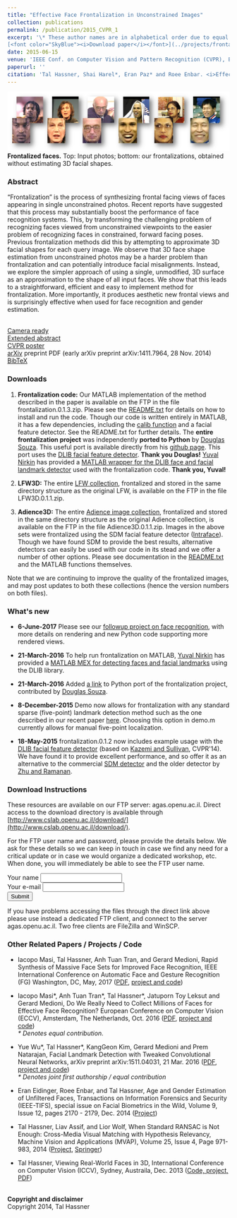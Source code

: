 ```yaml
---
title: "Effective Face Frontalization in Unconstrained Images"
collection: publications
permalink: /publication/2015_CVPR_1
excerpt: '\* These author names are in alphabetical order due to equal contribution.<br/><br/>
[<font color="SkyBlue"><i>Download paper</i></font>](../projects/frontalize/CVPR2015_frontalize.pdf)'
date: 2015-06-15
venue: 'IEEE Conf. on Computer Vision and Pattern Recognition (CVPR), Boston'
paperurl: ''
citation: 'Tal Hassner, Shai Harel*, Eran Paz* and Roee Enbar. <i>Effective Face Frontalization in Unconstrained Images.</i> IEEE Conf. on Computer Vision and Pattern Recognition (CVPR), Boston, 2015.'
---
```


<img src='../projects/frontalize/teaser_e.jpg'> 
<br/><b>Frontalized faces.</b> Top: Input photos; bottom: our frontalizations, obtained without estimating 3D facial shapes.

### Abstract
“Frontalization” is the process of synthesizing frontal facing views of faces appearing in single unconstrained photos. Recent reports have suggested that this process may substantially boost the performance of face recognition systems. This, by transforming the challenging problem of recognizing faces viewed from unconstrained viewpoints to the easier problem of recognizing faces in constrained, forward facing poses. Previous frontalization methods did this by attempting to approximate 3D facial shapes for each query image. We observe that 3D face shape estimation from unconstrained photos may be a harder problem than frontalization and can potentially introduce facial misalignments. Instead, we explore the simpler approach of using a single, unmodified, 3D surface as an approximation to the shape of all input faces. We show that this leads to a straightforward, efficient and easy to implement method for frontalization. More importantly, it produces aesthetic new frontal views and is surprisingly effective when used for face recognition and gender estimation.

<br/>[Camera ready](../projects/frontalize/frontalize.pdf)
<br/>[Extended abstract](../projects/frontalize/frontalize_abstract.pdf)
<br/>[CVPR poster](../projects/frontalize/hassner_et_al_cvpr15_poster.pdf)
<br/>[arXiv](https://arxiv.org/abs/1411.7964) preprint PDF (early arXiv preprint arXiv:1411.7964, 28 Nov. 2014)
<br/>[BibTeX](../projects/frontalize/BibTeX.txt)

### Downloads
  1. <b>Frontalization code:</b> Our MATLAB implementation of the method described in the paper is available on the FTP in the file frontalization.0.1.3.zip. Please see the [README.txt](../projects/frontalize/README.txt) for details on how to install and run the code. Though our code is written entirely in MATLAB, it has a few dependencies, including the [calib function](../projects/poses/project.html) and a facial feature detector. See the README.txt for further details.
The <b>entire frontalization project</b> was independently <b>ported to Python</b> by [Douglas Souza](mailto:douglas.souza.002@acad.pucrs.br). This useful port is available directly from his [github page](https://github.com/dougsouza/face-frontalization). This port uses the [DLIB facial feature detector](http://blog.dlib.net/2014/08/real-time-face-pose-estimation.html). <b>Thank you Douglas!</b>
[Yuval Nirkin](https://github.com/YuvalNirkin) has provided a [MATLAB wrapper for the DLIB face and facial landmark detector](https://github.com/YuvalNirkin/find_face_landmarks) used with the frontalization code. <b>Thank you, Yuval! </b>

2. <b>LFW3D:</b> The entire [LFW collection](http://vis-www.cs.umass.edu/lfw/), frontalized and stored in the same directory structure as the original LFW, is available on the FTP in the file LFW3D.0.1.1.zip.  

3. <b>Adience3D:</b> The entire [Adience image collection](../projects/Adience/Adience-data.html#agegender), frontalized and stored in the same directory structure as the original Adience collection, is available on the FTP in the file Adience3D.0.1.1.zip.
Images in the above sets were frontalized using the SDM facial feature detector ([Intraface](http://www.humansensing.cs.cmu.edu/intraface/)). Though we have found SDM to provide the best results, alternative detectors can easily be used with our code in its stead and we offer a number of other options. Please see documentation in the [README.txt](../projects/frontalize/README.txt) and the MATLAB functions themselves. 

Note that we are continuing to improve the quality of the frontalized images, and may post updates to both these collections (hence the version numbers on both files).

### What's new
- <b>6-June-2017</b>
Please see our [followup project on face recognition](./2016_ECCV_1), with more details on rendering and new Python code supporting more rendered views.

- <b>21-March-2016</b>
To help run frontalization on MATLAB, [Yuval Nirkin](https://github.com/YuvalNirkin) has provided a [MATLAB MEX for detecting faces and facial landmarks](https://github.com/YuvalNirkin/find_face_landmarks) using the DLIB library.

- <b>21-March-2016</b>
Added [a link](https://github.com/dougsouza/face-frontalization) to Python port of the frontalization project, contributed by [Douglas Souza](douglas.souza.002@acad.pucrs.br). 

- <b>8-December-2015</b>
Demo now allows for frontalization with any standard sparse (five-point) landmark detection method such as the one described in our recent paper [here](http://arxiv.org/abs/1511.04031). Choosing this option in demo.m currently allows for manual five-point localization. 

- <b>18-May-2015</b>
frontalization.0.1.2 now includes example usage with the [DLIB facial feature detector](http://blog.dlib.net/2014/08/real-time-face-pose-estimation.html) (based on [Kazemi and Sullivan](http://www.cv-foundation.org/openaccess/content_cvpr_2014/papers/Kazemi_One_Millisecond_Face_2014_CVPR_paper.pdf), CVPR'14). We have found it to provide excellent performance, and so offer it as an alternative to the commercial [SDM detector](http://www.humansensing.cs.cmu.edu/intraface/download_functions_matlab.html) and the older detector by [Zhu and Ramanan](http://www.ics.uci.edu/~xzhu/face/). 

### Download Instructions
These resources are available on our FTP server: agas.openu.ac.il. Direct access to the download directory is available through [http://www.cslab.openu.ac.il/download/](http://www.cslab.openu.ac.il/download/). 

For the FTP user name and password, please provide the details below. We ask for these details so we can keep in touch in case we find any need for a critical update or in case we would organize a dedicated workshop, etc. When done, you will immediately be able to see the FTP user name. 

<form action="https://docs.google.com/forms/d/1E5AX7S6pbvNsl2S9hazsN75WN7f813JBzWQR-_2SmNI/formResponse" method="POST" id="ss-form" target="_self" onsubmit="">
  <ol role="list" class="ss-question-list" style="padding-left: 0">
    <div class="ss-form-question errorbox-good" role="listitem">
      <div dir="ltr" class="ss-item ss-item-required ss-text">
        <div class="ss-form-entry">
          <label class="ss-q-item-label" for="entry_1779840249"><div class="ss-q-title">Your name
            <label for="itemView.getDomIdToLabel()" aria-label="(Required field)"></label>
            <input type="text" name="entry.1779840249" value="" class="ss-q-short" id="entry_1779840249" dir="auto" aria-label="Your name " aria-required="true" required="" title=""></div>
          </label>
        </div>
      </div>
    </div>
    <div class="ss-form-question errorbox-good" role="listitem">
      <div dir="ltr" class="ss-item ss-item-required ss-text">
        <div class="ss-form-entry">
          <label class="ss-q-item-label" for="entry_301328552">
            <div class="ss-q-title">Your e-mail
              <label for="itemView.getDomIdToLabel()" aria-label="(Required field)"></label>
                <input type="text" name="entry.301328552" value="" class="ss-q-short" id="entry_301328552" dir="auto" aria-label="Your e-mail  " aria-required="true" required="" title=""></div>
              </label>
            </div>
          </div>
        </div>        
      <input type="hidden" name="draftResponse" value="[,,&quot;-7148573684254473238&quot;]">
      <input type="hidden" name="pageHistory" value="0">
      <input type="hidden" name="fbzx" value="-7148573684254473238">
      <input type="submit" name="submit" value="Submit" id="ss-submit">
    </ol>
  </form>
  
If you have problems accessing the files through the direct link above please use instead a dedicated FTP client, and connect to the server agas.openu.ac.il. Two free clients are FileZilla and WinSCP. 

### Other Related Papers / Projects / Code
- Iacopo Masi, Tal Hassner, Anh Tuan Tran, and Gerard Medioni, Rapid Synthesis of Massive Face Sets for Improved Face Recognition, IEEE International Conference on Automatic Face and Gesture Recognition (FG) Washington, DC, May, 2017 ([PDF](../projects/augmented_faces/Masietal2017rapid.pdf), [project and code](./2016_ECCV_1))

- Iacopo Masi*, Anh Tuan Tran*, Tal Hassner*, Jatuporn Toy Leksut and Gerard Medioni, Do We Really Need to Collect Millions of Faces for Effective Face Recognition? European Conference on Computer Vision (ECCV), Amsterdam, The Netherlands, Oct. 2016 ([PDF](../projects/augmented_faces/Masietal2016really.pdf), [project and code](./2016_ECCV_1)) <br/> <i>\* Denotes equal contribution.</i>

- Yue Wu*, Tal Hassner*, KangGeon Kim, Gerard Medioni and Prem Natarajan, Facial Landmark Detection with Tweaked Convolutional Neural Networks, arXiv preprint arXiv:1511.04031, 21 Mar. 2016 ([PDF](http://arxiv.org/abs/1511.04031), [project and code](./2018_TPAMI_2)) <br/><i>\* Denotes joint first authorship / equal contribution</i>

- Eran Eidinger, Roee Enbar, and Tal Hassner, Age and Gender Estimation of Unfiltered Faces, Transactions on Information Forensics and Security (IEEE-TIFS), special issue on Facial Biometrics in the Wild, Volume 9, Issue 12, pages 2170 - 2179, Dec. 2014 ([Project](./2014_IEEE_TIFS))

- Tal Hassner, Liav Assif, and Lior Wolf, When Standard RANSAC is Not Enough: Cross-Media Visual Matching with Hypothesis Relevancy, Machine Vision and Applications (MVAP), Volume 25, Issue 4, Page 971-983, 2014 ([Project](./2014_MVAP), [Springer](https://link.springer.com/article/10.1007%2Fs00138-013-0571-4))

- Tal Hassner, Viewing Real-World Faces in 3D, International Conference on Computer Vision (ICCV), Sydney, Austraila, Dec. 2013 ([Code, project, PDF](./2013_ICCV))

<br/>
<b>Copyright and disclaimer</b>
<br/>Copyright 2014, Tal Hassner

